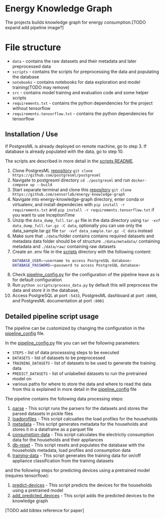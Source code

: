 # Energy Knowledge Graph

The projects builds knowledge graph for energy consumption.[TODO expand add pipeline image?]

# File structure

- `data` - contains the raw datasets and their metadata and later preprocessed data
- `scripts` - contains the scripts for preprocessing the data and populating the database
- `notebooks` - contains notebooks for data exploration and model training(TODO may remove)
- `src` - contains model training and evaluation code and some helper scripts
- `requirements.txt` - contains the python dependencies for the project without tensorflow
- `requirements.tensorflow.txt` - contains the python dependencies for tensorflow



## Installation / Use

If PostgresML is already deployed on remote machine, go to step 3. If database is already populated with the data, go to step 10.

The scripts are described in more detail in the [scripts README](./scripts/README.md).


1. Clone PostgresML [repository](https://github.com/postgresml/postgresml) `git clone https://github.com/postgresml/postgresml`
2. Navigate to postgresml directory `cd ./postgresml` and run `docker-compose up --build`
3. Start separate terminal and clone this [repository](https://github.com/sensorlab/energy-knowledge-graph) `git clone https://github.com/sensorlab/energy-knowledge-graph`
4. Navigate into energy-knowledge-graph directory, enter conda or virtualenv, and install dependecies with `pip install -r requirements.txt` and `pip install -r requirements.tensorflow.txt` if you want to use InceptionTime
5. Unzip the `data_dump_full.tar.gz` file in the data directory using `tar -xvf data_dump_full.tar.gz -C data`, optionally you can use only the data_sample.tar.gz file `tar -xvf data_sample.tar.gz -C data` instead 
5. Make sure that `./data/`folder contains contains required datasets and metadata data folder should be of structure `./data/metadata/` containing metadata and `./data/raw/` containing raw datasets
6. Create an .env file in the [scripts](./scripts/) directory with the following content:
    ```bash
    DATABASE_USER=<username to access PostgreSQL database>
    DATABASE_PASSWORD=<password to access PostgreSQL database>
    ```
7. Check [pipeline_config.py](./scripts/pipeline_config.py) for the configuration of the pipeline leave as is for default configuration
7. Run `python scripts/process_data.py` by default this will preprocess the data and store it in the database, 
8. Access PostgreSQL at port `:5433`, PostgresML dashboard at port `:8000`, and PostgresML documentation at port `:8001`




## Detailed pipeline script usage

The pipeline can be customized by changing the configuration in the [pipeline_config](./scripts/pipeline_config.py) file.

In the [pipeline_config.py](./scripts/pipeline_config.py) file you can set the following parameters:





- `STEPS` - list of data processsing steps to be executed
- `DATASETS` - list of datasets to be preprocessed
- `TRAINING_DATASETS` - list of datasets to be used to generate the training data
- `PREDICT_DATASETS` - list of unlabelled datasets to run the pretrained model on
- various paths for where to store the data and where to read the data from this is explained in    more detail in the [pipeline_config](./scripts/pipeline_config.py) file


The pipeline contains the following data processing steps:

1. [parse](./scripts/run_parsers.py) - This script runs the parsers for the datasets and stores the parsed datasets in pickle files
2. [loadprofiles](./scripts/loadprofiles.py) - This script calcualtes the load profiles for the households
3. [metadata](./scripts/generate_metadata.py) - This script generates metadata for the households and stores it in a dataframe as a parquet file
4. [consumption-data](./scripts/consumption_data.py) - This script calculates the electrictiy consumption data for the households and their appliances
5. [db-reset](./scripts/db_reset.py) - This script resets and populates the database with the households metadata, load profiles and consumption data
6. [training-data](./scripts/generate_training_data.py) - This script generates the training data for on/off appliance classification from the training datasets

and the following steps for predicting devices using a pretrained model (requires tensorflow):

1. [predict-devices](./scripts/label_datasets.py) - This script predicts the devices for the households using a pretrained model
2. [add_predicted_devices](./scripts/add_predicted_devices.py) - This script adds the predicted devices to the knowledge graph



[TODO add bibtex reference for paper]